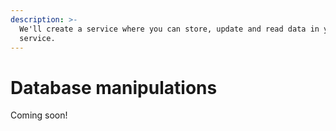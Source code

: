 ```yaml
---
description: >-
  We'll create a service where you can store, update and read data in your
  service.
---
```


# Database manipulations

Coming soon!



